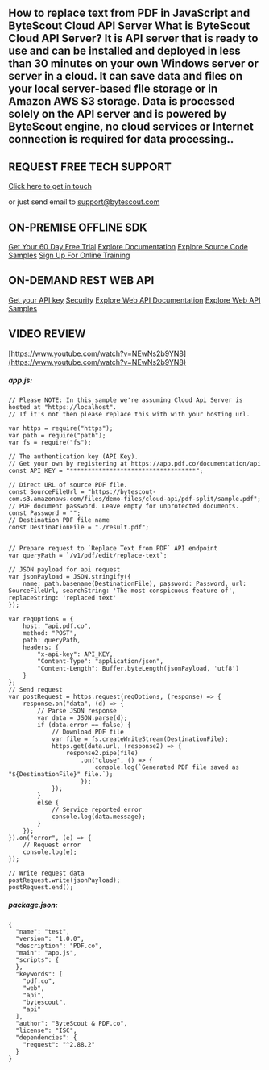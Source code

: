 ## How to replace text from PDF in JavaScript and ByteScout Cloud API Server What is ByteScout Cloud API Server? It is API server that is ready to use and can be installed and deployed in less than 30 minutes on your own Windows server or server in a cloud. It can save data and files on your local server-based file storage or in Amazon AWS S3 storage. Data is processed solely on the API server and is powered by ByteScout engine, no cloud services or Internet connection is required for data processing..

## REQUEST FREE TECH SUPPORT

[Click here to get in touch](https://bytescout.zendesk.com/hc/en-us/requests/new?subject=ByteScout%20Cloud%20API%20Server%20Question)

or just send email to [support@bytescout.com](mailto:support@bytescout.com?subject=ByteScout%20Cloud%20API%20Server%20Question) 

## ON-PREMISE OFFLINE SDK 

[Get Your 60 Day Free Trial](https://bytescout.com/download/web-installer?utm_source=github-readme)
[Explore Documentation](https://bytescout.com/documentation/index.html?utm_source=github-readme)
[Explore Source Code Samples](https://github.com/bytescout/ByteScout-SDK-SourceCode/)
[Sign Up For Online Training](https://academy.bytescout.com/)


## ON-DEMAND REST WEB API

[Get your API key](https://app.pdf.co/signup?utm_source=github-readme)
[Security](https://pdf.co/security)
[Explore Web API Documentation](https://apidocs.pdf.co?utm_source=github-readme)
[Explore Web API Samples](https://github.com/bytescout/ByteScout-SDK-SourceCode/tree/master/PDF.co%20Web%20API)

## VIDEO REVIEW

[https://www.youtube.com/watch?v=NEwNs2b9YN8](https://www.youtube.com/watch?v=NEwNs2b9YN8)




<!-- code block begin -->

##### **app.js:**
    
```
// Please NOTE: In this sample we're assuming Cloud Api Server is hosted at "https://localhost". 
// If it's not then please replace this with with your hosting url.

var https = require("https");
var path = require("path");
var fs = require("fs");

// The authentication key (API Key).
// Get your own by registering at https://app.pdf.co/documentation/api
const API_KEY = "***********************************";

// Direct URL of source PDF file.
const SourceFileUrl = "https://bytescout-com.s3.amazonaws.com/files/demo-files/cloud-api/pdf-split/sample.pdf";
// PDF document password. Leave empty for unprotected documents.
const Password = "";
// Destination PDF file name
const DestinationFile = "./result.pdf";


// Prepare request to `Replace Text from PDF` API endpoint
var queryPath = `/v1/pdf/edit/replace-text`;

// JSON payload for api request
var jsonPayload = JSON.stringify({
    name: path.basename(DestinationFile), password: Password, url: SourceFileUrl, searchString: 'The most conspicuous feature of', replaceString: 'replaced text'
});

var reqOptions = {
    host: "api.pdf.co",
    method: "POST",
    path: queryPath,
    headers: {
        "x-api-key": API_KEY,
        "Content-Type": "application/json",
        "Content-Length": Buffer.byteLength(jsonPayload, 'utf8')
    }
};
// Send request
var postRequest = https.request(reqOptions, (response) => {
    response.on("data", (d) => {
        // Parse JSON response
        var data = JSON.parse(d);
        if (data.error == false) {
            // Download PDF file
            var file = fs.createWriteStream(DestinationFile);
            https.get(data.url, (response2) => {
                response2.pipe(file)
                    .on("close", () => {
                        console.log(`Generated PDF file saved as "${DestinationFile}" file.`);
                    });
            });
        }
        else {
            // Service reported error
            console.log(data.message);
        }
    });
}).on("error", (e) => {
    // Request error
    console.log(e);
});

// Write request data
postRequest.write(jsonPayload);
postRequest.end();
```

<!-- code block end -->    

<!-- code block begin -->

##### **package.json:**
    
```
{
  "name": "test",
  "version": "1.0.0",
  "description": "PDF.co",
  "main": "app.js",
  "scripts": {
  },
  "keywords": [
    "pdf.co",
    "web",
    "api",
    "bytescout",
    "api"
  ],
  "author": "ByteScout & PDF.co",
  "license": "ISC",
  "dependencies": {
    "request": "^2.88.2"
  }
}

```

<!-- code block end -->